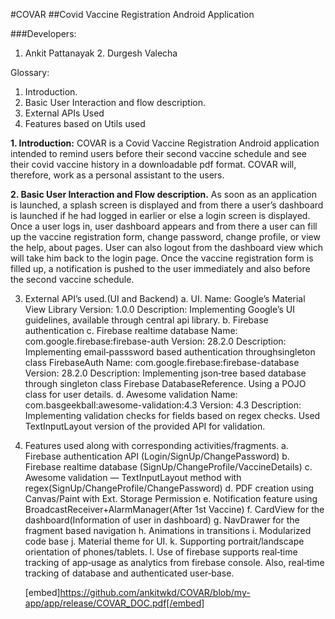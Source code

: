 #COVAR
##Covid Vaccine Registration Android Application

###Developers:
1. Ankit Pattanayak 2. Durgesh Valecha 

Glossary:
1. Introduction.
2. Basic User Interaction and flow description. 
3. External APIs Used
4. Features based on Utils used 

**1. Introduction:**
COVAR is a Covid Vaccine Registration Android application intended to remind users before their second vaccine schedule and see their covid vaccine history in a downloadable pdf format. 
COVAR will, therefore, work as a personal assistant to the users.

**2. Basic User Interaction and Flow description.**
As soon as an application is launched, a splash screen is displayed and from there a user’s dashboard is launched if he had logged in earlier or else a login screen is displayed.
Once a user logs in, user dashboard appears and from there a user can fill up the vaccine registration form, change password, change profile, or view the help, about pages. User can also logout from the dashboard view which will take him back to the login page.
Once the vaccine registration form is filled up, a notification is pushed to the user immediately and also before the second vaccine schedule.

3. External API’s used.(UI and Backend)
a. UI.
Name: Google’s Material View Library
Version: 1.0.0
Description: Implementing Google’s UI guidelines, available through central api library.
b. Firebase authentication
c. Firebase realtime database
  Name: com.google.firebase:firebase-auth
Version: 28.2.0
Description: Implementing email‐passsword based authentication throughsingleton class FirebaseAuth
 Name: com.google.firebase:firebase-database
 Version: 28.2.0
Description: Implementing json‐tree based database through singleton class Firebase DatabaseReference. Using a POJO class for user details.
 d. Awesome validation
  Name: com.basgeekball:awesome-validation:4.3
 Version: 4.3
Description: Implementing validation checks for fields based on regex checks. Used TextInputLayout version of the provided API for validation.

4. Features used along with corresponding activities/fragments.
      a. Firebase authentication API (Login/SignUp/ChangePassword)
      b. Firebase realtime database (SignUp/ChangeProfile/VaccineDetails)
      c. Awesome validation — TextInputLayout method with
      regex(SignUp/ChangeProfile/ChangePassword)
      d. PDF creation using Canvas/Paint with Ext. Storage Permission
      e. Notification feature using BroadcastReceiver+AlarmManager(After 1st Vaccine)
      f. CardView for the dashboard(Information of user in dashboard)
      g. NavDrawer for the fragment based navigation
      h. Animations in transitions
      i. Modularized code base
      j. Material theme for UI.
      k. Supporting portrait/landscape orientation of phones/tablets.
      l. Use of firebase supports real‐time tracking of app‐usage as analytics from firebase
      console. Also, real‐time tracking of database and authenticated user‐base.
      
      
     [embed]https://github.com/ankitwkd/COVAR/blob/my-app/app/release/COVAR_DOC.pdf[/embed]
 
